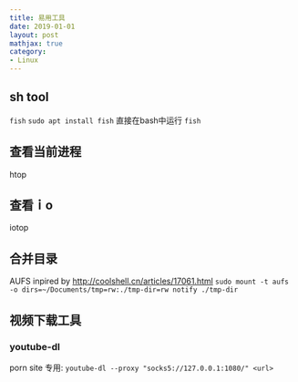 ```yaml
---
title: 易用工具
date: 2019-01-01
layout: post
mathjax: true
category:
- Linux
---
```

## sh tool

`fish`
`sudo apt install fish`
直接在bash中运行 `fish`

## 查看当前进程

htop

## 查看ｉo

iotop

## 合并目录

AUFS
inpired by http://coolshell.cn/articles/17061.html
`sudo mount -t aufs -o dirs=~/Documents/tmp=rw:./tmp-dir=rw notify ./tmp-dir`

## 视频下载工具

### youtube-dl

porn site 专用:
`youtube-dl --proxy "socks5://127.0.0.1:1080/" <url>`